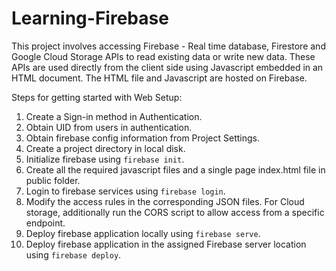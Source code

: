 # Learning-Firebase
This project involves accessing Firebase - Real time database, Firestore and Google Cloud Storage APIs to read existing data or write new data. These APIs are used directly from the client side using Javascript embedded in an HTML document. The HTML file and Javascript are hosted on Firebase.

Steps for getting started with Web Setup:
1. Create a Sign-in method in Authentication.
2. Obtain UID from users in authentication.
3. Obtain firebase config information from Project Settings.
4. Create a project directory in local disk.
5. Initialize firebase using ``firebase init``.
6. Create all the required javascript files and a single page index.html file in public folder.
7. Login to firebase services using ``firebase login``.
8. Modify the access rules in the corresponding JSON files. For Cloud storage, additionally run the CORS script to allow access from a specific endpoint.
10. Deploy firebase application locally using ``firebase serve``.
11. Deploy firebase application in the assigned Firebase server location using ``firebase deploy``.
